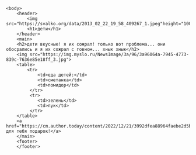 <html>
        <head>
            <title>дети в подвале</title>
        </head>
         
    <body>
        <header>
            <img src="https://svalko.org/data/2013_02_22_19_58_409267_1.jpeg"height="100"/>
            <h1>дети</h1>
        </header>
        <main>
        <h2>дети вкусные! я их сожрал! только вот проблема... они обосрались и я их сожрал с говном... хнык хнык</h2>
        <img src="https://img.myslo.ru/NewsImage/3a/96/3a96064a-7945-4773-839c-7636e85e18ff_3.jpg">
        <table>
            <tr>
                <td>еда детей:</td>
                <td>сметанка</td>
                <td>помидор</td>
             </tr>
             <tr>
                <td>зелень</td>
                <td>лук</td>
             </tr>
        </table>
        <a href="https://cm.author.today/content/2022/12/21/3992dfea88964faebe2d5b755a91e115.jpg/">тут для тебя подарок!</a>
        </main>
        <footer>
        </footer>

   </body>   
</html>
